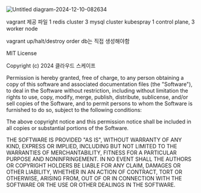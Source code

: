 ![Untitled diagram-2024-12-10-082634](https://github.com/user-attachments/assets/a972bd9d-444f-47b4-b9f3-3b53ef59e74a)

vagrant 제공 파일
1 redis cluster
3 mysql cluster
kubespray 1 control plane, 3 worker node

vagrant up/halt/destroy
order db는 직접 생성해야함






MIT License

Copyright (c) 2024 클라우드 스케이프

Permission is hereby granted, free of charge, to any person obtaining a copy
of this software and associated documentation files (the "Software"), to deal
in the Software without restriction, including without limitation the rights
to use, copy, modify, merge, publish, distribute, sublicense, and/or sell
copies of the Software, and to permit persons to whom the Software is
furnished to do so, subject to the following conditions:

The above copyright notice and this permission notice shall be included in all
copies or substantial portions of the Software.

THE SOFTWARE IS PROVIDED "AS IS", WITHOUT WARRANTY OF ANY KIND, EXPRESS OR
IMPLIED, INCLUDING BUT NOT LIMITED TO THE WARRANTIES OF MERCHANTABILITY,
FITNESS FOR A PARTICULAR PURPOSE AND NONINFRINGEMENT. IN NO EVENT SHALL THE
AUTHORS OR COPYRIGHT HOLDERS BE LIABLE FOR ANY CLAIM, DAMAGES OR OTHER
LIABILITY, WHETHER IN AN ACTION OF CONTRACT, TORT OR OTHERWISE, ARISING FROM,
OUT OF OR IN CONNECTION WITH THE SOFTWARE OR THE USE OR OTHER DEALINGS IN THE
SOFTWARE.

